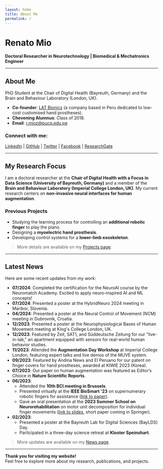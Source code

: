 ```yaml
---
layout: home
title: About Me
permalink: /
---
```


# Renato Mio  
**Doctoral Researcher in Neurotechnology | Biomedical & Mechatronics Engineer**

---

## About Me

PhD Student at the Chair of Digital Health (Bayreuth, Germany) and the Brain and Behaviour Laboratory (London, UK).  

- **Co-founder**: [LAT Bionics](#) (a company based in Peru dedicated to low-cost customised hand prostheses).  
- **Chevening Alumnus**: Class of 2018.  
- **Email**: [r.mioz@pucp.edu.pe](mailto:r.mioz@pucp.edu.pe)  

### Connect with me:  
[LinkedIn](#) | [GitHub](#) | [Twitter](#) | [Facebook](#) | [ResearchGate](#)

---

## My Research Focus  
I am a doctoral researcher at the **Chair of Digital Health with a Focus in Data Science (University of Bayreuth, Germany)** and a member of the **Brain and Behaviour Laboratory (Imperial College London, UK)**. My current research centers on **non-invasive neural interfaces for human augmentation**.

### Previous Projects  
- Studying the learning process for controlling an **additional robotic finger** to play the piano.  
- Designing a **myoelectric hand prosthesis**.  
- Developing control systems for a **lower-limb exoskeleton**.  
> More details are available on my [Projects page](#).

---

## Latest News  
Here are some recent updates from my work:

- **07/2024**: Completed the certification for the NeuroAI course by the Neuromatch Academy. Excited to apply neuro-inspired AI and ML concepts!
- **07/2024**: Presented a poster at the HybridNeuro 2024 meeting in Maribor, Slovenia.  
- **04/2024**: Presented a poster at the Neural Control of Movement (NCM) meeting in Dubrovnik, Croatia.  
- **12/2023**: Presented a poster at the Neurophysiological Bases of Human Movement meeting at King's College London, UK.  
- **12/2023**: Featured by Zeit, SAT1, and Süddeutsche Zeitung for our "live-in-lab," an apartment equipped with sensors for real-world human behavior studies.  
- **11/2023**: Attended the **Augmentation Day Workshop** at Imperial College London, featuring expert talks and live demos of the MUVE system.  
- **09/2023**: Featured by Andina News and El Peruano for our patent on finger covers for hand prostheses, awarded at KIWIE 2023 (Korea).  
- **07/2023**: Our paper on human augmentation was featured as Editor’s Choice in **Nature Scientific Reports**.  
- **06/2023**:  
  - Attended the **10th BCI meeting in Brussels**.  
  - Presented virtually at the **IEEE BioSmart '23** on supernumerary robotic fingers for assistance ([link to paper](#)).  
  - Gave an oral presentation at the **2023 Summer School on Neurorehabilitation** on motor unit decomposition for individual finger movements ([link to slides](#), short paper coming in Springer).  
- **02/2023**:  
  - Presented a poster at the Bayreuth Lab for Digital Sciences (BayLDS) Day.  
  - Participated in a three-day science retreat at **Kloster Speinshart**.

> More updates are available on my [News page](#).

---

**Thank you for visiting my website!**  
Feel free to explore more about my research, publications, and projects.
